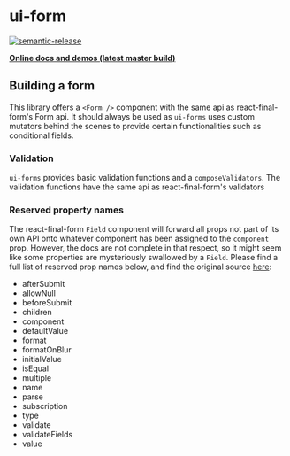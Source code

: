 # ui-form

[![semantic-release](https://img.shields.io/badge/%20%20%F0%9F%93%A6%F0%9F%9A%80-semantic--release-e10079.svg)](https://github.com/semantic-release/semantic-release)

**[Online docs and demos (latest master
build)](https://d2-ci.github.io/ui-form/)**

## Building a form

This library offers a `<Form />` component with the same api as react-final-form's Form api.
It should always be used as `ui-forms` uses custom mutators behind the scenes to provide certain functionalities such as conditional fields.

### Validation

`ui-forms` provides basic validation functions and a `composeValidators`.
The validation functions have the same api as react-final-form's validators

### Reserved property names

The react-final-form `Field` component will forward all props not part of its own API onto whatever component has been assigned to the `component` prop. However, the docs are not complete in that respect, so it might seem like some properties are mysteriously swallowed by a `Field`. Please find a full list of reserved prop names below, and find the original source [here](https://github.com/final-form/react-final-form/blob/master/src/Field.js#L7-L26):

-   afterSubmit
-   allowNull
-   beforeSubmit
-   children
-   component
-   defaultValue
-   format
-   formatOnBlur
-   initialValue
-   isEqual
-   multiple
-   name
-   parse
-   subscription
-   type
-   validate
-   validateFields
-   value

